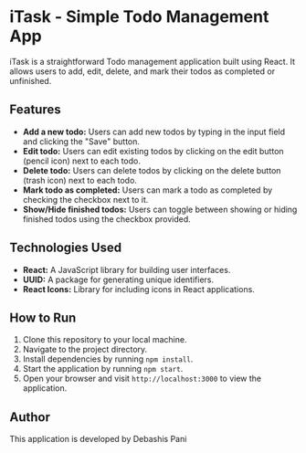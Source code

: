 # iTask - Simple Todo Management App

iTask is a straightforward Todo management application built using React. It allows users to add, edit, delete, and mark their todos as completed or unfinished.

## Features

- **Add a new todo:** Users can add new todos by typing in the input field and clicking the "Save" button.
- **Edit todo:** Users can edit existing todos by clicking on the edit button (pencil icon) next to each todo.
- **Delete todo:** Users can delete todos by clicking on the delete button (trash icon) next to each todo.
- **Mark todo as completed:** Users can mark a todo as completed by checking the checkbox next to it.
- **Show/Hide finished todos:** Users can toggle between showing or hiding finished todos using the checkbox provided.

## Technologies Used

- **React:** A JavaScript library for building user interfaces.
- **UUID:** A package for generating unique identifiers.
- **React Icons:** Library for including icons in React applications.

## How to Run

1. Clone this repository to your local machine.
2. Navigate to the project directory.
3. Install dependencies by running `npm install`.
4. Start the application by running `npm start`.
5. Open your browser and visit `http://localhost:3000` to view the application.

## Author

This application is developed by Debashis Pani
